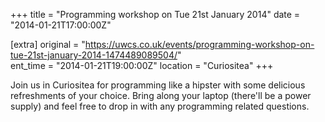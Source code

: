 +++
title = "Programming workshop on Tue 21st January 2014"
date = "2014-01-21T17:00:00Z"

[extra]
original = "https://uwcs.co.uk/events/programming-workshop-on-tue-21st-january-2014-1474489089504/"    
ent_time = "2014-01-21T19:00:00Z"
location = "Curiositea"
+++

Join us in Curiositea for programming like a hipster with some delicious refreshments of your choice. Bring along your laptop (there'll be a power supply) and feel free to drop in with any programming related questions.

